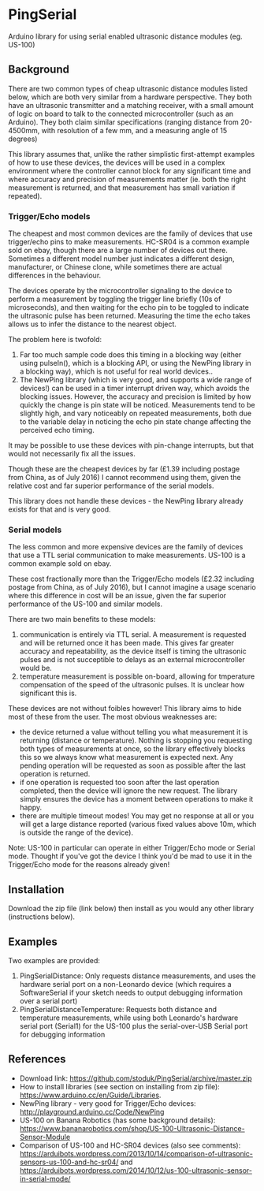 # PingSerial
Arduino library for using serial enabled ultrasonic distance modules (eg. US-100)

## Background
There are two common types of cheap ultrasonic distance modules listed below, which are both very similar from a hardware perspective.  They both have an ultrasonic transmitter and a matching receiver, with a small amount of logic on board to talk to the connected microcontroller (such as an Arduino).  They both claim similar specifications (ranging distance from 20-4500mm, with resolution of a few mm, and a measuring angle of 15 degrees)

This library assumes that, unlike the rather simplistic first-attempt examples of how to use these devices, the devices will be used in a complex environment where the controller cannot block for any significant time and where accuracy and precision of measurements matter (ie. both the right measurement is returned, and that measurement has small variation if repeated).

### Trigger/Echo models
The cheapest and most common devices are the family of devices that use trigger/echo pins to make measurements.  HC-SR04 is a common example sold on ebay, though there are a large number of devices out there.  Sometimes a different model number just indicates a different design, manufacturer, or Chinese clone, while sometimes there are actual differences in the behaviour.

The devices operate by the microcontroller signaling to the device to perform a measurement by toggling the trigger line briefly (10s of microseconds), and then waiting for the echo pin to be toggled to indicate the ultrasonic pulse has been returned.  Measuring the time the echo takes allows us to infer the distance to the nearest object.

The problem here is twofold:
1. Far too much sample code does this timing in a blocking way (either using pulseIn(), which is a blocking API, or using the NewPing library in a blocking way), which is not useful for real world devices..
2. The NewPing library (which is very good, and supports a wide range of devices!) can be used in a timer interrupt driven way, which avoids the blocking issues.  However, the accuracy and precision is limited by how quickly the change is pin state will be noticed.  Measurements tend to be slightly high, and vary noticeably on repeated measurements, both due to the variable delay in noticing the echo pin state change affecting the perceived echo timing.

It may be possible to use these devices with pin-change interrupts, but that would not necessarily fix all the issues.

Though these are the cheapest devices by far (£1.39 including postage from China, as of July 2016) I cannot recommend using them, given the relative cost and far superior performance of the serial models.

This library does not handle these devices - the NewPing library already exists for that and is very good.

### Serial models
The less common and more expensive devices are the family of devices that use a TTL serial communication to make measurements.  US-100 is a common example sold on ebay.

These cost fractionally more than the Trigger/Echo models (£2.32 including postage from China, as of July 2016), but I cannot imagine a usage scenario where this difference in cost will be an issue, given the far superior performance of the US-100 and similar models.

There are two main benefits to these models:
 1. communication is entirely via TTL serial.  A measurement is requested and will be returned once it has been made.  This gives far greater accuracy and repeatability, as the device itself is timing the ultrasonic pulses and is not succeptible to delays as an external microcontroller would be.
 1. temperature measurement is possible on-board, allowing for tmperature compensation of the speed of the ultrasonic pulses.  It is unclear how significant this is.

These devices are not without foibles however!  This library aims to hide most of these from the user.  The most obvious weaknesses are:
 * the device returned a value without telling you what measurement it is returning (distance or temperature).  Nothing is stopping you requesting both types of measurements at once, so the library effectively blocks this so we always know what measurement is expected next.  Any pending operation will be requested as soon as possible after the last operation is returned.
 * if one operation is requested too soon after the last operation completed, then the device will ignore the new request.  The library simply ensures the device has a moment between operations to make it happy.
 * there are multiple timeout modes!  You may get no response at all or you will get a large distance reported (various fixed values above 10m, which is outside the range of the device).

Note: US-100 in particular can operate in either Trigger/Echo mode or Serial mode.  Thought if you've got the device I think you'd be mad to use it in the Trigger/Echo mode for the reasons already given!

## Installation
Download the zip file (link below) then install as you would any other library (instructions below).

## Examples
Two examples are provided:
 1. PingSerialDistance: Only requests distance measurements, and uses the hardware serial port on a non-Leonardo device (which requires a SoftwareSerial if your sketch needs to output debugging information over a serial port)
 1. PingSerialDistanceTemperature: Requests both distance and temperature measurements, while using both Leonardo's hardware serial port (Serial1) for the US-100 plus the serial-over-USB Serial port for debugging information

## References
 * Download link: https://github.com/stoduk/PingSerial/archive/master.zip
 * How to install libraries (see section on installing from zip file): https://www.arduino.cc/en/Guide/Libraries.  
 * NewPing library - very good for Trigger/Echo devices: http://playground.arduino.cc/Code/NewPing
 * US-100 on Banana Robotics (has some background details): https://www.bananarobotics.com/shop/US-100-Ultrasonic-Distance-Sensor-Module
 * Comparison of US-100 and HC-SR04 devices (also see comments): https://arduibots.wordpress.com/2013/10/14/comparison-of-ultrasonic-sensors-us-100-and-hc-sr04/ and https://arduibots.wordpress.com/2014/10/12/us-100-ultrasonic-sensor-in-serial-mode/
